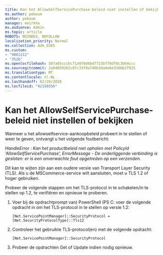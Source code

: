 ```yaml
---
title: Kan het AllowSelfServicePurchase-beleid niet instellen of bekijken
ms.author: pebaum
author: pebaum
manager: mnirkhe
ms.audience: Admin
ms.topic: article
ROBOTS: NOINDEX, NOFOLLOW
localization_priority: Normal
ms.collection: Adm_O365
ms.custom:
- "9001212"
- "3526"
ms.openlocfilehash: 587a05cccbc71a970d4bd7723bff0df0c3b64ccc
ms.sourcegitcommit: 2a9d059262c07c33f9a740b3da4e6e3366b2f925
ms.translationtype: MT
ms.contentlocale: nl-NL
ms.lasthandoff: 02/20/2020
ms.locfileid: "42158556"
---
```

# <a name="unable-to-set-or-view-the-allowselfservicepurchase-policy"></a>Kan het AllowSelfServicePurchase-beleid niet instellen of bekijken

Wanneer u het allowselfservice-aankoopbeleid probeert in te stellen of weer te geven, ontvangt u het volgende foutbericht:

*HandleError : Kan het productbeleid niet ophalen met PolicyId 'AllowSelfServicePurchase', ErrorMessage - De onderliggende verbinding is gesloten: er is een onverwachte fout opgetreden op een verzenden.*

Dit kan te wijten zijn aan een oudere versie van Transport Layer Security (TLS). Als u de MSCommerce-service wilt aansluiten, moet u TLS 1.2 of hoger gebruiken.  

Probeer de volgende stappen om het TLS-protocol in te schakelen/in te stellen op 1.2, te verifiëren en opnieuw te proberen.
 1. Voer bij de opdrachtprompt van\) PowerShell (PS C: voer de volgende opdracht in om het TLS-protocol in te stellen op versie 1.2:

    `[Net.ServicePointManager]::SecurityProtocol = [Net.SecurityProtocolType]::Tls12`

2. Controleer het gebruikte TLS-protocol(en) met de volgende opdracht:

    `[Net.ServicePointManager]::SecurityProtocol` 

3. Probeer de opdrachten Get of Update indien nodig opnieuw.

